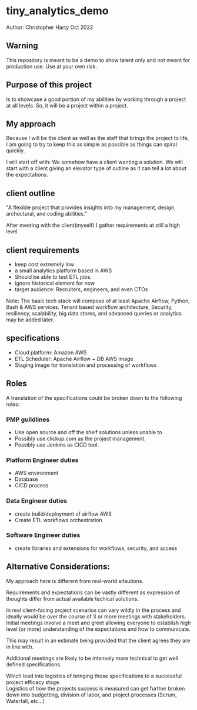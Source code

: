 # tiny_analytics_demo

Author: Christopher Harty
Oct 2022

## Warning
This repository is meant to be a demo to show talent only and not meant for production use.
Use at your own risk.

## Purpose of this project
Is to showcase a good portion of my abilities by working through a project at all levels.
So, it will be a project within a project.

## My approach
Because I will be the client as well as the staff that brings the project to life, I am 
going to try to keep this as simple as possible as things can spiral quickly.

I will start off with: We somehow have a client wanting a solution.
We will start with a client giving an elevator type of outline as it can tell a lot about
the expectations. 

## client outline 
"A flexible project that provides insights into my management, 
design, archectural, and coding abilities."


After meeting with the client(myself) I gather requirements at still a high level

## client requirements
 - keep cost extremely low
 - a small analytics platform based in AWS
 - Should be able to test ETL jobs.
 - ignore historical element for now
 - target audience: Recruiters, engineers, and even CTOs


Note:
The basic tech stack will compose of at least Apache Airflow, Python, Bash & AWS services.
Tenant based workflow architecture, Security, resiliency, scalability, big data stores, and 
advanced queries or analytics may be added later.
 
## specifications
 - Cloud platform: Amazon AWS
 - ETL Scheduler: Apache Airflow + DB AWS image
 - Staging image for translation and processing of workflows

## Roles
A translation of the specifications could be broken down to the following roles:

### PMP guildlines
 - Use open source and off the shelf solutions unless unable to
 - Possibly use clickup.com as the project management.
 - Possibly use Jenkins as CICD tool.

### Platform Engineer duties
 - AWS environment
 - Database
 - CICD process

### Data Engineer duties
 - create build/deployment of airflow AWS
 - Create ETL workflows orchestration

### Software Engineer duties
 - create libraries and extensions for workflows, security, and access









## Alternative Considerations:

My approach here is different from real-world sitautions.

Requirements and expectations can be vastly different as expression of thoughts differ 
from actual available techical solutions.

In real client-facing project scenarios can vary wildly in the process and ideally would 
be over the course of 3 or more meetings with stakeholders.  Initial meetings involve a meet and greet
allowing everyone to establish high level (or more) understanding of the expectations and how to communicate.

This may result in an estimate being provided that the client agrees they are in line with.

Additional meetings are likely to be intensely more technical to get well defined specifications.

Which lead into logistics of bringing those specifications to a successful project efficacy stage.  
Logistics of how the projects success is measured can get further broken down into budgetting, 
division of labor, and project processes (Scrum, Waterfall, etc...)